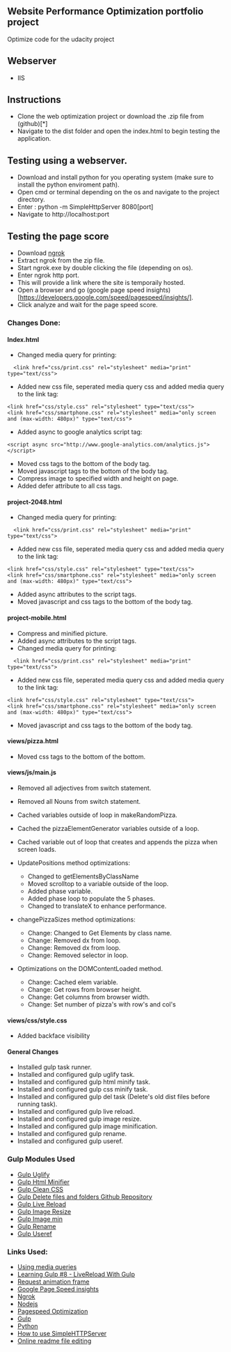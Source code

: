 ## Website Performance Optimization portfolio project

Optimize code for the udacity project

## Webserver

* IIS 

## Instructions

* Clone the web optimization project or download the .zip file from (github)[*]
* Navigate to the dist folder and open the index.html to begin testing the application.

## Testing using a webserver.

* Download and install python for you operating system (make sure to install the python enviroment path).
* Open cmd or terminal depending on the os and navigate to the project directory.
* Enter : python -m SimpleHttpServer 8080[port]
* Navigate to http://localhost:port

## Testing the page score

* Download [ngrok](https://ngrok.com/)
* Extract ngrok from the zip file.
* Start ngrok.exe by double clicking the file (depending on os).
* Enter ngrok http port.
* This will provide a link where the site is temporaily hosted. 
* Open a browser and go (google page speed insights)[https://developers.google.com/speed/pagespeed/insights/].
* Click analyze and wait for the page speed score. 

### Changes Done:

#### Index.html

* Changed media query for printing:

```
  <link href="css/print.css" rel="stylesheet" media="print" type="text/css">
```

* Added new css file, seperated media query css and added media query to the link tag:
```
<link href="css/style.css" rel="stylesheet" type="text/css">
<link href="css/smartphone.css" rel="stylesheet" media="only screen and (max-width: 480px)" type="text/css">
``` 

* Added async to google analytics script tag:
```
<script async src="http://www.google-analytics.com/analytics.js"></script>
```

* Moved css tags to the bottom of the body tag.
* Moved javascript tags to the bottom of the body tag.
* Compress image to specified width and height on page.
* Added defer attribute to all css tags.

#### project-2048.html

* Changed media query for printing:

```
  <link href="css/print.css" rel="stylesheet" media="print" type="text/css">
```

* Added new css file, seperated media query css and added media query to the link tag:
```
<link href="css/style.css" rel="stylesheet" type="text/css">
<link href="css/smartphone.css" rel="stylesheet" media="only screen and (max-width: 480px)" type="text/css">
``` 
* Added async attributes to the script tags. 
* Moved javascript and css tags to the bottom of the body tag.

#### project-mobile.html

* Compress and minified picture.
* Added async attributes to the script tags. 
* Changed media query for printing:

```
  <link href="css/print.css" rel="stylesheet" media="print" type="text/css">
```

* Added new css file, seperated media query css and added media query to the link tag:
```
<link href="css/style.css" rel="stylesheet" type="text/css">
<link href="css/smartphone.css" rel="stylesheet" media="only screen and (max-width: 480px)" type="text/css">
``` 
* Moved javascript and css tags to the bottom of the body tag.

#### views/pizza.html

* Moved css tags to the bottom of the bottom.


#### views/js/main.js

  * Removed all adjectives from switch statement.
  * Removed all Nouns from switch statement.
  * Cached variables outside of loop in makeRandomPizza.
  * Cached the pizzaElementGenerator variables outside of a loop.
  * Cached variable out of loop that creates and appends the pizza when screen loads. 

* UpdatePositions method optimizations:
    * Changed to getElementsByClassName
    * Moved scrolltop to a variable outside of the loop.
    * Added phase variable.
    * Added phase loop to populate the 5 phases.
    * Changed to translateX to enhance performance. 

* changePizzaSizes method optimizations:
    * Change: Changed to Get Elements by class name.
    * Change: Removed dx from loop.
    * Change: Removed dx from loop.
    * Change: Removed selector in loop.

* Optimizations on the DOMContentLoaded method.

    * Change: Cached elem variable. 
    * Change: Get rows from browser height.
    * Change: Get columns from browser width.
    * Change: Set number of pizza's with row's and col's     

#### views/css/style.css

* Added backface visibility

#### General Changes

* Installed gulp task runner.
* Installed and configured gulp uglify task.
* Installed and configured gulp html minify task.
* Installed and configured gulp css minify task.
* Installed and configured gulp del task (Delete's old dist files before running task).
* Installed and configured gulp live reload.
* Installed and configured gulp image resize.
* Installed and configured gulp image minification.
* Installed and configured gulp rename.
* Installed and configured gulp useref.

### Gulp Modules Used

* [Gulp Uglify](https://www.npmjs.com/package/gulp-uglify)
* [Gulp Html Minifier](https://www.npmjs.com/package/gulp-html-minifier)
* [Gulp Clean CSS](https://www.npmjs.com/package/gulp-clean-css)
* [Gulp Delete files and folders Github Repository](https://github.com/gulpjs/gulp/blob/master/docs/recipes/delete-files-folder.md)
* [Gulp Live Reload](https://www.npmjs.com/package/gulp-livereload)
* [Gulp Image Resize](https://www.npmjs.com/package/gulp-image-resize)
* [Gulp Image min](https://www.npmjs.com/package/gulp-imagemin)
* [Gulp Rename](https://www.npmjs.com/package/gulp-rename)
* [Gulp Useref](https://www.npmjs.com/package/gulp-useref)

 
### Links Used:

* [Using media queries](https://developer.mozilla.org/en-US/docs/Web/CSS/Media_Queries/Using_media_queries)
* [Learning Gulp #8 - LiveReload With Gulp](https://www.youtube.com/watch?v=r5fvdIa0ETk)
* [Request animation frame](https://developer.mozilla.org/en-US/docs/Web/API/window/requestAnimationFrame)
* [Google Page Speed insights](https://developers.google.com/speed/pagespeed/insights/)
* [Ngrok](https://ngrok.com/)
* [Nodejs](https://nodejs.org/en/)
* [Pagespeed Optimization](https://varvy.com/pagespeed/)
* [Gulp](http://gulpjs.com/) 
* [Python](https://www.python.org/)
* [How to use SimpleHTTPServer](http://www.pythonforbeginners.com/modules-in-python/how-to-use-simplehttpserver/)
* [Online readme file editing](http://dillinger.io/)
